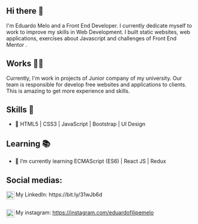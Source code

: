 ## Hi there 👋

I'm Eduardo Melo and a Front End Developer. I currently dedicate myself to work to improve my skills in Web Development. I built static websites, web applications, exercises about Javascript  and challenges of Front End Mentor .

## Works :man_technologist:

Currently, I'm work in projects of Junior company of my university. Our team is responsible for develop free websites and applications to clients. This is amazing to get more experience and skills.

## Skills :brain:

- :pushpin: HTML5 | CSS3 | JavaScript | Bootstrap | UI Design

## Learning :books:

- 🌱 I’m currently learning ECMAScript (ES6) | React JS | Redux 

## Social medias:

<img align="left" alt="LinkdeIN" width="22px" src="https://cdn.jsdelivr.net/npm/simple-icons@v3/icons/linkedin.svg" />
My LinkedIn: https://bit.ly/31wJb6d


<br><img align="left" alt="Instagram" width="22px" src="https://cdn.jsdelivr.net/npm/simple-icons@v3/icons/instagram.svg" />
My instagram: https://instagram.com/eduardofilipemelo


<!--
**eduardo1020/eduardo1020** is a ✨ _special_ ✨ repository because its `README.md` (this file) appears on your GitHub profile.

Here are some ideas to get you started:

- 🔭 I’m currently working on ...
- 🌱 I’m currently learning ...
- 👯 I’m looking to collaborate on ...
- 🤔 I’m looking for help with ...
- 💬 Ask me about ...
- 📫 How to reach me: ...
- 😄 Pronouns: ...
- ⚡ Fun fact: ...
-->
